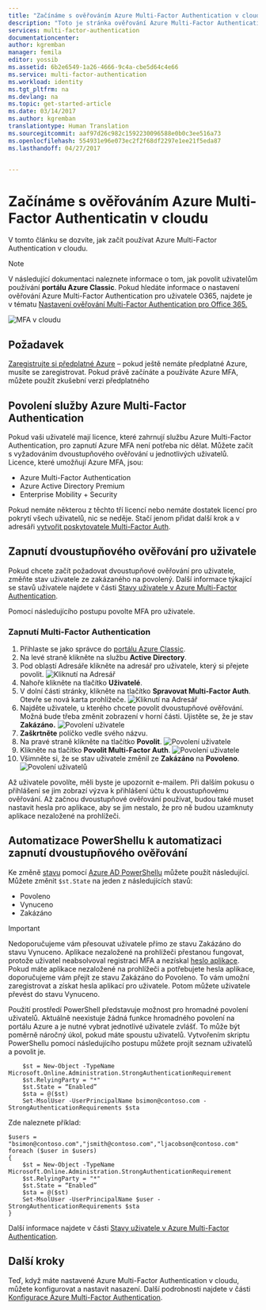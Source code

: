 ```yaml
---
title: "Začínáme s ověřováním Azure Multi-Factor Authentication v cloudu | Dokumentace Microsoftu"
description: "Toto je stránka ověřování Azure Multi-Factor Authentication, která popisuje, jak začít s Azure MFA v cloudu."
services: multi-factor-authentication
documentationcenter: 
author: kgremban
manager: femila
editor: yossib
ms.assetid: 6b2e6549-1a26-4666-9c4a-cbe5d64c4e66
ms.service: multi-factor-authentication
ms.workload: identity
ms.tgt_pltfrm: na
ms.devlang: na
ms.topic: get-started-article
ms.date: 03/14/2017
ms.author: kgremban
translationtype: Human Translation
ms.sourcegitcommit: aaf97d26c982c1592230096588e0b0c3ee516a73
ms.openlocfilehash: 554931e96e073ec2f2f68df2297e1ee21f5eda87
ms.lasthandoff: 04/27/2017


---
```

# <a name="getting-started-with-azure-multi-factor-authentication-in-the-cloud"></a>Začínáme s ověřováním Azure Multi-Factor Authenticatin v cloudu
V tomto článku se dozvíte, jak začít používat Azure Multi-Factor Authentication v cloudu.

> [!NOTE]
> V následující dokumentaci naleznete informace o tom, jak povolit uživatelům používání **portálu Azure Classic**. Pokud hledáte informace o nastavení ověřování Azure Multi-Factor Authentication pro uživatele O365, najdete je v tématu [Nastavení ověřování Multi-Factor Authentication pro Office 365.](https://support.office.com/article/Set-up-multi-factor-authentication-for-Office-365-users-8f0454b2-f51a-4d9c-bcde-2c48e41621c6?ui=en-US&rs=en-US&ad=US)

![MFA v cloudu](./media/multi-factor-authentication-get-started-cloud/mfa_in_cloud.png)

## <a name="prerequisite"></a>Požadavek
[Zaregistrujte si předplatné Azure](https://azure.microsoft.com/pricing/free-trial/) – pokud ještě nemáte předplatné Azure, musíte se zaregistrovat. Pokud právě začínáte a používáte Azure MFA, můžete použít zkušební verzi předplatného

## <a name="enable-azure-multi-factor-authentication"></a>Povolení služby Azure Multi-Factor Authentication
Pokud vaši uživatelé mají licence, které zahrnují službu Azure Multi-Factor Authentication, pro zapnutí Azure MFA není potřeba nic dělat. Můžete začít s vyžadováním dvoustupňového ověřování u jednotlivých uživatelů. Licence, které umožňují Azure MFA, jsou:
- Azure Multi-Factor Authentication
- Azure Active Directory Premium
- Enterprise Mobility + Security

Pokud nemáte některou z těchto tří licencí nebo nemáte dostatek licencí pro pokrytí všech uživatelů, nic se neděje. Stačí jenom přidat další krok a v adresáři [vytvořit poskytovatele Multi-Factor Auth](multi-factor-authentication-get-started-auth-provider.md).

## <a name="turn-on-two-step-verification-for-users"></a>Zapnutí dvoustupňového ověřování pro uživatele
Pokud chcete začít požadovat dvoustupňové ověřování pro uživatele, změňte stav uživatele ze zakázaného na povolený.  Další informace týkající se stavů uživatele najdete v části [Stavy uživatele v Azure Multi-Factor Authentication](multi-factor-authentication-get-started-user-states.md).

Pomocí následujícího postupu povolte MFA pro uživatele.

### <a name="to-turn-on-multi-factor-authentication"></a>Zapnutí Multi-Factor Authentication
1. Přihlaste se jako správce do [portálu Azure Classic](https://manage.windowsazure.com).
2. Na levé straně klikněte na službu **Active Directory**.
3. Pod oblastí Adresáře klikněte na adresář pro uživatele, který si přejete povolit.
   ![Kliknutí na Adresář](./media/multi-factor-authentication-get-started-cloud/directory1.png)
4. Nahoře klikněte na tlačítko **Uživatelé**.
5. V dolní části stránky, klikněte na tlačítko **Spravovat Multi-Factor Auth**. Otevře se nová karta prohlížeče.
   ![Kliknutí na Adresář](./media/multi-factor-authentication-get-started-cloud/manage1.png)
6. Najděte uživatele, u kterého chcete povolit dvoustupňové ověřování. Možná bude třeba změnit zobrazení v horní části. Ujistěte se, že je stav **Zakázáno.**
   ![Povolení uživatele](./media/multi-factor-authentication-get-started-cloud/enable1.png)
7. **Zaškrtněte** políčko vedle svého názvu.
8. Na pravé straně klikněte na tlačítko **Povolit**.
   ![Povolení uživatele](./media/multi-factor-authentication-get-started-cloud/user1.png)
9. Klikněte na tlačítko **Povolit Multi-Factor Auth**.
   ![Povolení uživatele](./media/multi-factor-authentication-get-started-cloud/enable2.png)
10. Všimněte si, že se stav uživatele změnil ze **Zakázáno** na **Povoleno**.
    ![Povolení uživatelů](./media/multi-factor-authentication-get-started-cloud/user.png)

Až uživatele povolíte, měli byste je upozornit e-mailem. Při dalším pokusu o přihlášení se jim zobrazí výzva k přihlášení účtu k dvoustupňovému ověřování. Až začnou dvoustupňové ověřování používat, budou také muset nastavit hesla pro aplikace, aby se jim nestalo, že pro ně budou uzamknuty aplikace nezaložené na prohlížeči.

## <a name="use-powershell-to-automate-turning-on-two-step-verification"></a>Automatizace PowerShellu k automatizaci zapnutí dvoustupňového ověřování
Ke změně [stavu](multi-factor-authentication-whats-next.md) pomocí [Azure AD PowerShellu](/powershell/azure/overview) můžete použít následující.  Můžete změnit `$st.State` na jeden z následujících stavů:

* Povoleno
* Vynuceno
* Zakázáno  

> [!IMPORTANT]
> Nedoporučujeme vám přesouvat uživatele přímo ze stavu Zakázáno do stavu Vynuceno. Aplikace nezaložené na prohlížeči přestanou fungovat, protože uživatel neabsolvoval registraci MFA a nezískal [heslo aplikace](multi-factor-authentication-whats-next.md#app-passwords). Pokud máte aplikace nezaložené na prohlížeči a potřebujete hesla aplikace, doporučujeme vám přejít ze stavu Zakázáno do Povoleno. To vám umožní zaregistrovat a získat hesla aplikací pro uživatele. Potom můžete uživatele převést do stavu Vynuceno.

Použití prostředí PowerShell představuje možnost pro hromadné povolení uživatelů. Aktuálně neexistuje žádná funkce hromadného povolení na portálu Azure a je nutné vybrat jednotlivé uživatele zvlášť. To může být poměrně náročný úkol, pokud máte spoustu uživatelů. Vytvořením skriptu PowerShellu pomocí následujícího postupu můžete projít seznam uživatelů a povolit je.

        $st = New-Object -TypeName Microsoft.Online.Administration.StrongAuthenticationRequirement
        $st.RelyingParty = "*"
        $st.State = “Enabled”
        $sta = @($st)
        Set-MsolUser -UserPrincipalName bsimon@contoso.com -StrongAuthenticationRequirements $sta

Zde naleznete příklad:

    $users = "bsimon@contoso.com","jsmith@contoso.com","ljacobson@contoso.com"
    foreach ($user in $users)
    {
        $st = New-Object -TypeName Microsoft.Online.Administration.StrongAuthenticationRequirement
        $st.RelyingParty = "*"
        $st.State = “Enabled”
        $sta = @($st)
        Set-MsolUser -UserPrincipalName $user -StrongAuthenticationRequirements $sta
    }


Další informace najdete v části [Stavy uživatele v Azure Multi-Factor Authentication](multi-factor-authentication-get-started-user-states.md).

## <a name="next-steps"></a>Další kroky
Teď, když máte nastavené Azure Multi-Factor Authentication v cloudu, můžete konfigurovat a nastavit nasazení. Další podrobnosti najdete v části [Konfigurace Azure Multi-Factor Authentication](multi-factor-authentication-whats-next.md).


